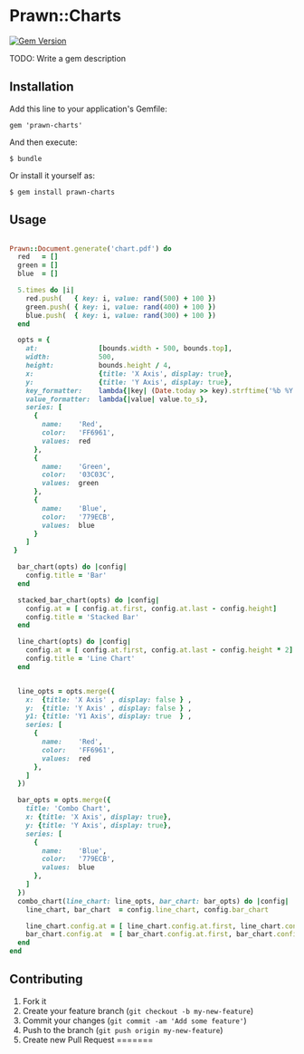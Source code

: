 # Prawn::Charts
[![Gem Version](https://badge.fury.io/rb/prawn-charts.svg)](http://badge.fury.io/rb/prawn-charts)

TODO: Write a gem description

## Installation

Add this line to your application's Gemfile:

    gem 'prawn-charts'

And then execute:

    $ bundle

Or install it yourself as:

    $ gem install prawn-charts

## Usage


``` ruby

Prawn::Document.generate('chart.pdf') do
  red   = []
  green = []
  blue  = []

  5.times do |i|
    red.push(   { key: i, value: rand(500) + 100 })
    green.push( { key: i, value: rand(400) + 100 })
    blue.push(  { key: i, value: rand(300) + 100 })
  end

  opts = {
    at:               [bounds.width - 500, bounds.top],
    width:            500,
    height:           bounds.height / 4,
    x:                {title: 'X Axis', display: true},
    y:                {title: 'Y Axis', display: true},
    key_formatter:    lambda{|key| (Date.today >> key).strftime('%b %Y')},
    value_formatter:  lambda{|value| value.to_s},
    series: [
      {
        name:    'Red',
        color:   'FF6961',
        values:  red
      },
      {
        name:    'Green',
        color:   '03C03C',
        values:  green
      },
      {
        name:    'Blue',
        color:   '779ECB',
        values:  blue
      }
    ]
 }

  bar_chart(opts) do |config|
    config.title = 'Bar'
  end

  stacked_bar_chart(opts) do |config|
    config.at = [ config.at.first, config.at.last - config.height]
    config.title = 'Stacked Bar'
  end

  line_chart(opts) do |config|
    config.at = [ config.at.first, config.at.last - config.height * 2]
    config.title = 'Line Chart'
  end


  line_opts = opts.merge({
    x:  {title: 'X Axis' , display: false } ,
    y:  {title: 'Y Axis' , display: false } ,
    y1: {title: 'Y1 Axis', display: true  } ,
    series: [
      {
        name:    'Red',
        color:   'FF6961',
        values:  red
      },
    ]
  })

  bar_opts = opts.merge({
    title: 'Combo Chart',
    x: {title: 'X Axis', display: true},
    y: {title: 'Y Axis', display: true},
    series: [
      {
        name:    'Blue',
        color:   '779ECB',
        values:  blue
      },
    ]
  })
  combo_chart(line_chart: line_opts, bar_chart: bar_opts) do |config|
    line_chart, bar_chart  = config.line_chart, config.bar_chart

    line_chart.config.at = [ line_chart.config.at.first, line_chart.config.at.last - line_chart.config.height * 3]
    bar_chart.config.at  = [ bar_chart.config.at.first, bar_chart.config.at.last - bar_chart.config.height * 3]
  end
end

```

## Contributing

1. Fork it
2. Create your feature branch (`git checkout -b my-new-feature`)
3. Commit your changes (`git commit -am 'Add some feature'`)
4. Push to the branch (`git push origin my-new-feature`)
5. Create new Pull Request
=======

